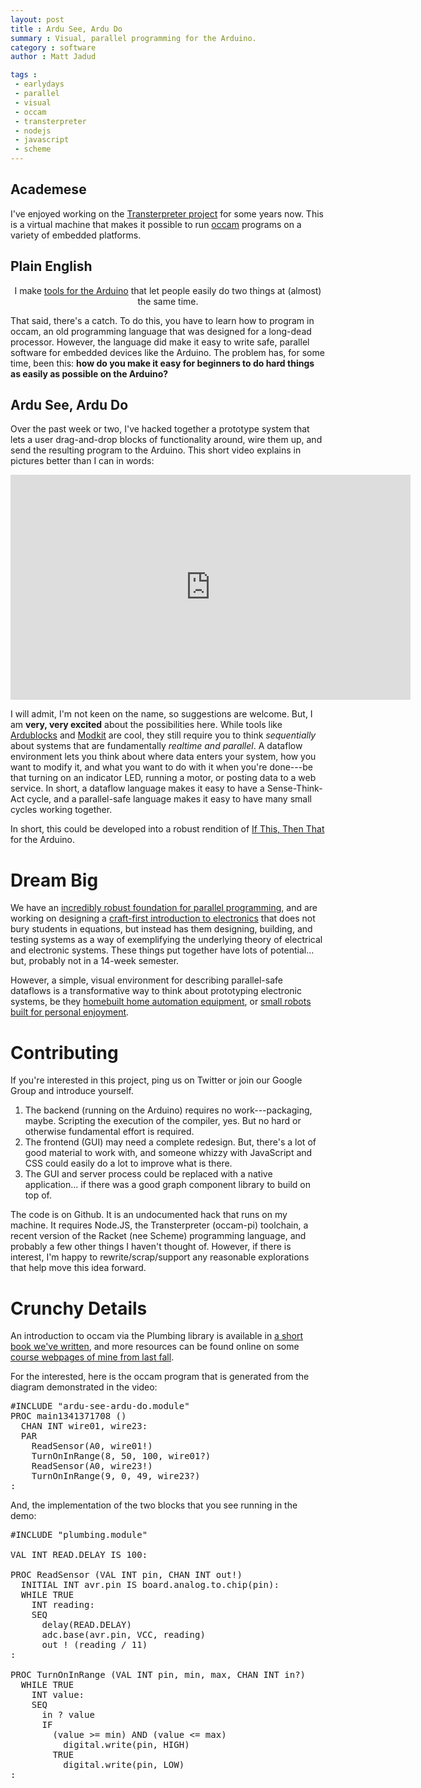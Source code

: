```yaml
---
layout: post
title : Ardu See, Ardu Do
summary : Visual, parallel programming for the Arduino.
category : software
author : Matt Jadud

tags : 
 - earlydays
 - parallel
 - visual
 - occam
 - transterpreter
 - nodejs
 - javascript
 - scheme
---
```


## Academese 
I've enjoyed working on the <a href="http://transterpreter.org/">Transterpreter project</a> for some years now. This is a virtual machine that makes it possible to run <a href="http://occam-pi.org/">occam</a> programs on a variety of embedded platforms.

## Plain English

<div class="well">
  <div align="center">
    I make <a href="http://concurrency.cc/">tools for the Arduino</a> that let people easily do two things at (almost) the same time.
  </div>
</div>

That said, there's a catch. To do this, you have to learn how to program in occam, an old programming language that was designed for a long-dead processor. However, the language did make it easy to write safe, parallel software for embedded devices like the Arduino. The problem has, for some time, been this: **how do you make it easy for beginners to do hard things as easily as possible on the Arduino?**

## Ardu See, Ardu Do

Over the past week or two, I've hacked together a prototype system that lets a user drag-and-drop blocks of functionality around, wire them up, and send the resulting program to the Arduino. This short video explains in pictures better than I can in words:

<!-- http://youtu.be/hdZys5dUxEQ -->

<div align="center">
<iframe width="640" height="360" src="http://www.youtube.com/embed/hdZys5dUxEQ" frameborder="0" allowfullscreen></iframe>
</div>

I will admit, I'm not keen on the name, so suggestions are welcome. But, I am **very, very excited** about the possibilities here. While tools like <a href="http://blog.ardublock.com/">Ardublocks</a> and <a href="http://www.modk.it/">Modkit</a> are cool, they still require you to think *sequentially* about systems that are fundamentally *realtime and parallel*. A dataflow environment lets you think about where data enters your system, how you want to modify it, and what you want to do with it when you're done---be that turning on an indicator LED, running a motor, or posting data to a web service. In short, a dataflow language makes it easy to have a Sense-Think-Act cycle, and a parallel-safe language makes it easy to have many small cycles working together.

In short, this could be developed into a robust rendition of <a href="http://ifttt.com">If This, Then That</a> for the Arduino.

# Dream Big

We have an <a href="http://concurrency.cc/">incredibly robust foundation for parallel programming</a>, and are working on designing a <a href="http://craftofelectronics.org/">craft-first introduction to electronics</a> that does not bury students in equations, but instead has them designing, building, and testing systems as a way of exemplifying the underlying theory of electrical and electronic systems. These things put together have lots of potential... but, probably not in a 14-week semester.

However, a simple, visual environment for describing parallel-safe dataflows is a transformative way to think about prototyping electronic systems, be they <a href="http://hackaday.com/2010/05/14/cat-door-unlocks-via-facial-recognition/">homebuilt home automation  equipment</a>, or <a href="http://www.youtube.com/watch?v=_RyodnisVvU">small robots built for personal enjoyment</a>.

# Contributing

If you're interested in this project, ping us on Twitter or join our Google Group and introduce yourself. 

1. The backend (running on the Arduino) requires no work---packaging, maybe. Scripting the execution of the compiler, yes. But no hard or otherwise fundamental effort is required.
1. The frontend (GUI) may need a complete redesign. But, there's a lot of good material to work with, and someone whizzy with JavaScript and CSS could easily do a lot to improve what is there.
1. The GUI and server process could be replaced with a native application... if there was a good graph component library to build on top of. 

The code is on Github. It is an undocumented hack that runs on my machine. It requires Node.JS, the Transterpreter (occam-pi) toolchain, a recent version of the Racket (nee Scheme) programming language, and probably a few other things I haven't thought of. However, if there is interest, I'm happy to rewrite/scrap/support any reasonable explorations that help move this idea forward.

# Crunchy Details

An introduction to occam via the Plumbing library is available in <a href="http://concurrency.cc/book/">a short book we've written</a>, and more resources can be found online on some <a href="http://rockalypse.org/courses/cs220f11/guides/introducing-occam-pi/">course webpages of mine from last fall</a>.

For the interested, here is the occam program that is generated from the diagram demonstrated in the video:

<pre>
#INCLUDE "ardu-see-ardu-do.module"
PROC main1341371708 ()
  CHAN INT wire01, wire23:
  PAR
    ReadSensor(A0, wire01!)
    TurnOnInRange(8, 50, 100, wire01?)
    ReadSensor(A0, wire23!)
    TurnOnInRange(9, 0, 49, wire23?)
:
</pre>

And, the implementation of the two blocks that you see running in the demo:

<pre>
#INCLUDE "plumbing.module"

VAL INT READ.DELAY IS 100:

PROC ReadSensor (VAL INT pin, CHAN INT out!)
  INITIAL INT avr.pin IS board.analog.to.chip(pin):
  WHILE TRUE
    INT reading:
    SEQ
      delay(READ.DELAY)
      adc.base(avr.pin, VCC, reading)
      out ! (reading / 11)
:

PROC TurnOnInRange (VAL INT pin, min, max, CHAN INT in?)
  WHILE TRUE
    INT value:
    SEQ
      in ? value
      IF
        (value >= min) AND (value <= max)
          digital.write(pin, HIGH)
        TRUE
          digital.write(pin, LOW)
:
</pre>

